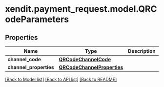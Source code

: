 # xendit.payment_request.model.QRCodeParameters


## Properties
Name | Type | Description | Notes
------------ | ------------- | ------------- | -------------
**channel_code** | [**QRCodeChannelCode**](QRCodeChannelCode.md) |  | [optional] 
**channel_properties** | [**QRCodeChannelProperties**](QRCodeChannelProperties.md) |  | [optional] 

[[Back to Model list]](../README.md#documentation-for-models) [[Back to API list]](../README.md#documentation-for-api-endpoints) [[Back to README]](../README.md)


